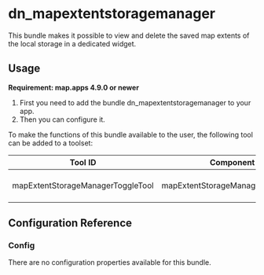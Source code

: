 # dn_mapextentstoragemanager
This bundle makes it possible to view and delete the saved map extents of the local storage in a dedicated widget.

## Usage
**Requirement: map.apps 4.9.0 or newer**

1. First you need to add the bundle dn_mapextentstoragemanager to your app.
2. Then you can configure it.

To make the functions of this bundle available to the user, the following tool can be added to a toolset:

| Tool ID                           | Component                         | Description                       |
|-----------------------------------|-----------------------------------|-----------------------------------|
| mapExtentStorageManagerToggleTool | mapExtentStorageManagerToggleTool | Show or hide the widget           |

## Configuration Reference

### Config

There are no configuration properties available for this bundle.
